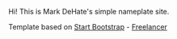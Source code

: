 Hi! This is Mark DeHate's simple nameplate site. 

Template based on [Start Bootstrap](http://startbootstrap.com/) - [Freelancer](http://startbootstrap.com/template-overviews/freelancer/)
